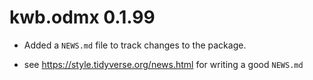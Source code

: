 # kwb.odmx 0.1.99

* Added a `NEWS.md` file to track changes to the package.

* see https://style.tidyverse.org/news.html for writing a good `NEWS.md`


